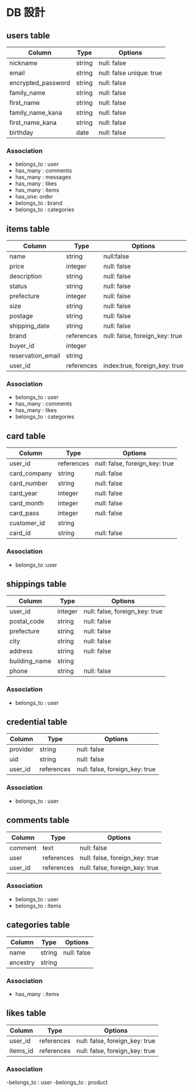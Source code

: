 # DB 設計

## users table

| Column             | Type                | Options                   |
|--------------------|---------------------|---------------------------|
| nickname           | string              | null: false               |
| email              | string              | null: false   unique: true|
| encrypted_password | string              | null: false               |
| family_name        | string              | null: false               |
| first_name         | string              | null: false               |
| family_name_kana   | string              | null: false               |
| first_name_kana    | string              | null: false               |
| birthday           | date                | null: false               |

### Association

- belongs_to : user
- has_many : comments
- has_many : messages
- has_many : likes
- has_many : items
- has_one: order
- belongs_to : brand
- belongs_to : categories



## items table

| Column      | Type       | Options                        |
|-------------|------------|--------------------------------|
|   name      |  string    | null:false                     | 
|   price     |  integer   | null: false                    |
| description |  string    | null: false                    |
|  status     |  string    | null: false                    |
|  prefecture |  integer   | null: false                    |
|   size      |  string    | null: false                    |
|   postage   | string     | null: false                    |
|shipping_date| string     | null: false                    |
|  brand      | references | null: false, foreign_key: true |
|buyer_id     | integer    |                                |
|reservation_email| string |                                |
|   user_id   | references | index:true, foreign_key: true  |


### Association

- belongs_to : user
- has_many : comments
- has_many : likes
- belongs_to : categories


## card table

| Column      | Type       | Options                        |
|-------------|------------|--------------------------------|
|  user_id    | references | null: false, foreign_key: true |
|card_company | string     | null: false                    |
|card_number  | string     | null: false                    |
|card_year    | integer    | null: false                    |
|card_month   | integer    | null: false                    |
|card_pass    | integer    | null: false                    |
|customer_id  | string     |                                |
|  card_id    | string     | null: false                    |

### Association

- belongs_to :user


## shippings table

| Column      | Type       | Options                        |
|-------------|------------|--------------------------------|
|  user_id    | integer    | null: false, foreign_key: true |
|  postal_code| string     | null: false                    |
|  prefecture | string     | null: false                    |
|  city       | string     | null: false                    |
| address     | string     | null: false                    |
|building_name| string     |                                |
|  phone      | string     | null: false                    |


### Association

- belongs_to : user

## credential table
| Column      | Type       | Options                        |
|-------------|------------|--------------------------------|
|  provider   | string     | null: false                    |
|  uid        | string     | null: false                    |
|  user_id    | references | null: false, foreign_key: true |

### Association

- belongs_to : user

## comments table
| Column      | Type       | Options                        |
|-------------|------------|--------------------------------|
|  comment    | text       | null: false                    |
|  user       | references | null: false, foreign_key: true |
|  user_id    | references | null: false, foreign_key: true |

### Association

- belongs_to : user
- belongs_to : items

## categories table
| Column      | Type       | Options                        |
|-------------|------------|--------------------------------|
|  name       | string     | null: false                    |
|  ancestry   | string     |                                |


### Association

- has_many : items

## likes table
| Column      | Type       | Options                        |
|-------------|------------|--------------------------------|
|  user_id    |references  | null: false, foreign_key: true |
|  items_id   |references  | null: false, foreign_key: true |


### Association

-belongs_to : user
-belongs_to : product